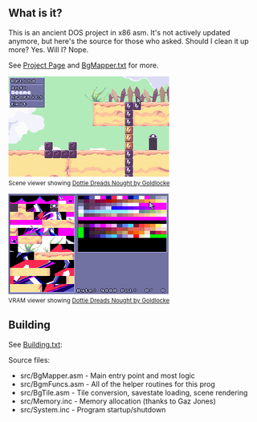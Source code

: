 ## What is it?

This is an ancient DOS project in x86 asm. It's not actively updated anymore, but here's the source for those who asked. Should I clean it up more? Yes. Will I? Nope.

See [Project Page](http://pikensoft.com/programs-bgmapper.html) and [BgMapper.txt](doc/BgMapper.txt) for more.

![Scene Viewer](doc/ScreenShot0.png)<br/>
<small>Scene viewer showing <a href="https://goldlocke.itch.io/dottie-dreads-nought">Dottie Dreads Nought by Goldlocke</a></small>

![VRAM Graphics Viewer](doc/ScreenShot1.png)<br/>
<small>VRAM viewer showing <a href="https://goldlocke.itch.io/dottie-dreads-nought">Dottie Dreads Nought by Goldlocke</a></small>

## Building

See [Building.txt](doc/Building.txt):

Source files:
- src/BgMapper.asm - Main entry point and most logic
- src/BgmFuncs.asm - All of the helper routines for this prog
- src/BgTile.asm - Tile conversion, savestate loading, scene rendering
- src/Memory.inc - Memory allocation (thanks to Gaz Jones)
- src/System.inc - Program startup/shutdown
